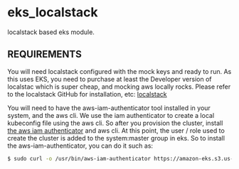 # eks_localstack
localstack based eks module.

## REQUIREMENTS
You will need localstack configured with the mock keys and ready to run. As this uses EKS, you need to purchase at least the Developer version of localstac which is super cheap, and mocking aws locally rocks. Please refer to the localstack GitHub for installation, etc: [localstack](https://github.com/localstack/localstack)

You will need to have the aws-iam-authenticator tool installed in your system, and the aws cli. We use the iam authenticator to create a local kubeconfig file using the aws cli. So after you provision the cluster, install [the aws iam authenticator](https://docs.aws.amazon.com/eks/latest/userguide/install-aws-iam-authenticator.html) and aws cli. At this point, the user / role used to create the cluster is added to the system:master group in eks. So to install the aws-iam-authenticator, you can do it such as:
```bash
$ sudo curl -o /usr/bin/aws-iam-authenticator https://amazon-eks.s3.us-west-2.amazonaws.com/1.21.2/2021-07-05/bin/darwin/amd64/aws-iam-authenticator && chmod +x /usr/bin/aws-iam-authenticator
```

